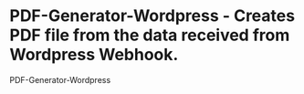 # PDF-Generator-Wordpress - Creates PDF file from the data received from Wordpress Webhook.
PDF-Generator-Wordpress
